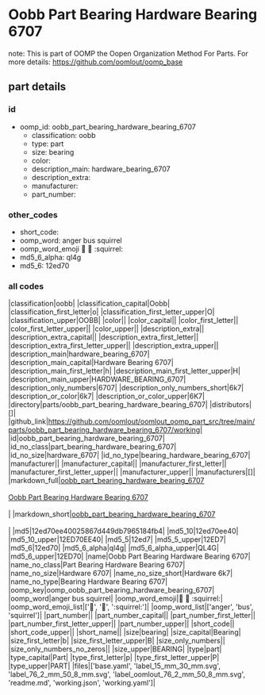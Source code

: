 # Oobb Part Bearing Hardware Bearing 6707  

note: This is part of OOMP the Oopen Organization Method For Parts. For more details: https://github.com/oomlout/oomp_base

##  part details





### id
* oomp_id: oobb_part_bearing_hardware_bearing_6707
  * classification: oobb
  * type: part
  * size: bearing
  * color: 
  * description_main: hardware_bearing_6707
  * description_extra: 
  * manufacturer: 
  * part_number: 

### other_codes
* short_code: 
* oomp_word: anger bus squirrel
* oomp_word_emoji :anger: :bus: :squirrel:
* md5_6_alpha: ql4g
* md5_6: 12ed70

### all codes 
|classification|oobb|
|classification_capital|Oobb|
|classification_first_letter|o|
|classification_first_letter_upper|O|
|classification_upper|OOBB|
|color||
|color_capital||
|color_first_letter||
|color_first_letter_upper||
|color_upper||
|description_extra||
|description_extra_capital||
|description_extra_first_letter||
|description_extra_first_letter_upper||
|description_extra_upper||
|description_main|hardware_bearing_6707|
|description_main_capital|Hardware Bearing 6707|
|description_main_first_letter|h|
|description_main_first_letter_upper|H|
|description_main_upper|HARDWARE_BEARING_6707|
|description_only_numbers|6707|
|description_only_numbers_short|6k7|
|description_or_color|6k7|
|description_or_color_upper|6K7|
|directory|parts/oobb_part_bearing_hardware_bearing_6707|
|distributors|[]|
|github_link|https://github.com/oomlout/oomlout_oomp_part_src/tree/main/parts/oobb_part_bearing_hardware_bearing_6707/working|
|id|oobb_part_bearing_hardware_bearing_6707|
|id_no_class|part_bearing_hardware_bearing_6707|
|id_no_size|hardware_6707|
|id_no_type|bearing_hardware_bearing_6707|
|manufacturer||
|manufacturer_capital||
|manufacturer_first_letter||
|manufacturer_first_letter_upper||
|manufacturer_upper||
|manufacturers|[]|
|markdown_full|[oobb_part_bearing_hardware_bearing_6707](https://github.com/oomlout/oomlout_oomp_part_src/tree/main/parts/oobb_part_bearing_hardware_bearing_6707/working)<br>[](https://github.com/oomlout/oomlout_oomp_part_src/tree/main/parts/oobb_part_bearing_hardware_bearing_6707/working)<br>[Oobb Part Bearing Hardware Bearing 6707](https://github.com/oomlout/oomlout_oomp_part_src/tree/main/parts/oobb_part_bearing_hardware_bearing_6707/working)<br><br>|
|markdown_short|[oobb_part_bearing_hardware_bearing_6707](https://github.com/oomlout/oomlout_oomp_part_src/tree/main/parts/oobb_part_bearing_hardware_bearing_6707/working)<br><br>|
|md5|12ed70ee40025867d449db7965184fb4|
|md5_10|12ed70ee40|
|md5_10_upper|12ED70EE40|
|md5_5|12ed7|
|md5_5_upper|12ED7|
|md5_6|12ed70|
|md5_6_alpha|ql4g|
|md5_6_alpha_upper|QL4G|
|md5_6_upper|12ED70|
|name|Oobb Part Bearing Hardware Bearing 6707|
|name_no_class|Part Bearing Hardware Bearing 6707|
|name_no_size|Hardware 6707|
|name_no_size_short|Hardware 6k7|
|name_no_type|Bearing Hardware Bearing 6707|
|oomp_key|oomp_oobb_part_bearing_hardware_bearing_6707|
|oomp_word|anger bus squirrel|
|oomp_word_emoji|:anger: :bus: :squirrel:|
|oomp_word_emoji_list|[':anger:', ':bus:', ':squirrel:']|
|oomp_word_list|['anger', 'bus', 'squirrel']|
|part_number||
|part_number_capital||
|part_number_first_letter||
|part_number_first_letter_upper||
|part_number_upper||
|short_code||
|short_code_upper||
|short_name||
|size|bearing|
|size_capital|Bearing|
|size_first_letter|b|
|size_first_letter_upper|B|
|size_only_numbers||
|size_only_numbers_no_zeros||
|size_upper|BEARING|
|type|part|
|type_capital|Part|
|type_first_letter|p|
|type_first_letter_upper|P|
|type_upper|PART|
|files|['base.yaml', 'label_15_mm_30_mm.svg', 'label_76_2_mm_50_8_mm.svg', 'label_oomlout_76_2_mm_50_8_mm.svg', 'readme.md', 'working.json', 'working.yaml']|
